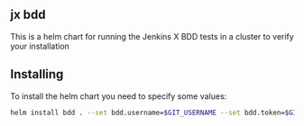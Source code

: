 ## jx bdd

This is a helm chart for running the Jenkins X BDD tests in a cluster to verify your installation


## Installing 

To install the helm chart you need to specify some values:

```bash 
helm install bdd . --set bdd.username=$GIT_USERNAME --set bdd.token=$GIT_TOKEN
```

